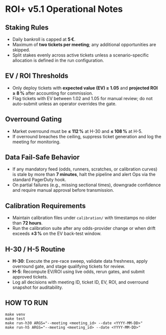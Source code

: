 # ROI+ v5.1 Operational Notes

## Staking Rules
- Daily bankroll is capped at **5 €**.
- Maximum of **two tickets per meeting**; any additional opportunities are skipped.
- Split stakes evenly across active tickets unless a scenario-specific allocation is defined in the run configuration.

## EV / ROI Thresholds
- Only deploy tickets with **expected value (EV) ≥ 1.05** and **projected ROI ≥ 8 %** after accounting for commission.
- Flag tickets with EV between 1.02 and 1.05 for manual review; do not auto-submit unless an operator overrides the gate.

## Overround Gating
- Market overround must be **≤ 112 %** at H-30 and **≤ 108 %** at H-5.
- If overround breaches the ceiling, suppress ticket generation and log the meeting for monitoring.

## Data Fail-Safe Behavior
- If any mandatory feed (odds, runners, scratches, or calibration curves) is stale by more than **7 minutes**, halt the pipeline and alert Ops via the standard PagerDuty hook.
- On partial failures (e.g., missing sectional times), downgrade confidence and require manual approval before transmission.

## Calibration Requirements
- Maintain calibration files under `calibration/` with timestamps no older than **72 hours**.
- Run the calibration suite after any odds-provider change or when drift exceeds **±3 %** on the EV back-test window.

## H-30 / H-5 Routine
- **H-30**: Execute the pre-race sweep, validate data freshness, apply overround gate, and stage qualifying tickets for review.
- **H-5**: Recompute EV/ROI using live odds, rerun gates, and submit approved tickets.
- Log all decisions with meeting ID, ticket ID, EV, ROI, and overround snapshot for auditability.

## HOW TO RUN
```
make venv
make test
make run-h30 ARGS="--meeting <meeting_id> --date <YYYY-MM-DD>"
make run-h5 ARGS="--meeting <meeting_id> --date <YYYY-MM-DD>"
```
